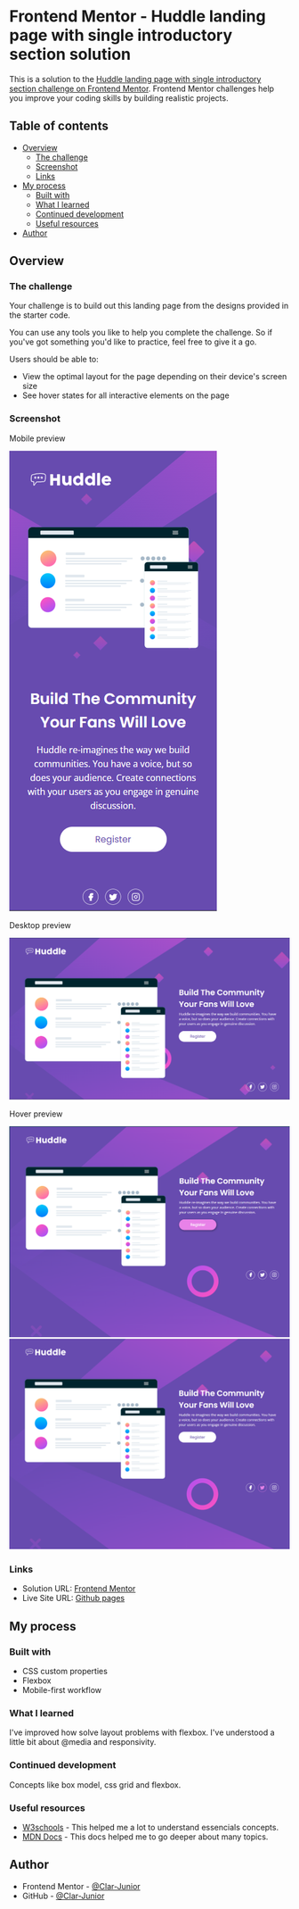 # Frontend Mentor - Huddle landing page with single introductory section solution

This is a solution to the [Huddle landing page with single introductory section challenge on Frontend Mentor](https://www.frontendmentor.io/challenges/huddle-landing-page-with-a-single-introductory-section-B_2Wvxgi0). Frontend Mentor challenges help you improve your coding skills by building realistic projects.

## Table of contents

-   [Overview](#overview)
    -   [The challenge](#the-challenge)
    -   [Screenshot](#screenshot)
    -   [Links](#links)
-   [My process](#my-process)
    -   [Built with](#built-with)
    -   [What I learned](#what-i-learned)
    -   [Continued development](#continued-development)
    -   [Useful resources](#useful-resources)
-   [Author](#author)

## Overview

### The challenge

Your challenge is to build out this landing page from the designs provided in the starter code.

You can use any tools you like to help you complete the challenge. So if you've got something you'd like to practice, feel free to give it a go.

Users should be able to:

-   View the optimal layout for the page depending on their device's screen size
-   See hover states for all interactive elements on the page

### Screenshot

Mobile preview

![Mobile preview](/app/finished-project-preview/mobile-preview.png)

Desktop preview

![Desktop preview](/app/finished-project-preview/desktop-preview.png)

Hover preview

![Button preview](/app/finished-project-preview/desktop-button-hover-preview.png)
![Social media preview](/app/finished-project-preview/desktop-social-media-hover-preview.png)

### Links

-   Solution URL: [Frontend Mentor]()
-   Live Site URL: [Github pages]()

## My process

### Built with

-   CSS custom properties
-   Flexbox
-   Mobile-first workflow

### What I learned

I've improved how solve layout problems with flexbox.
I've understood a little bit about @media and responsivity.

### Continued development

Concepts like box model, css grid and flexbox.

### Useful resources

-   [W3schools](https://www.w3schools.com/) - This helped me a lot to understand essencials concepts.
-   [MDN Docs](https://developer.mozilla.org/pt-BR/) - This docs helped me to go deeper about many topics.

## Author

-   Frontend Mentor - [@Clar-Junior](https://www.frontendmentor.io/profile/Clar-Junior)
-   GitHub - [@Clar-Junior](https://github.com/Clar-Junior)
